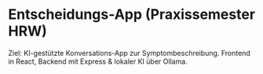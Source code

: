 # Entscheidungs-App (Praxissemester HRW)

Ziel: KI-gestützte Konversations-App zur Symptombeschreibung.
Frontend in React, Backend mit Express & lokaler KI über Ollama.
